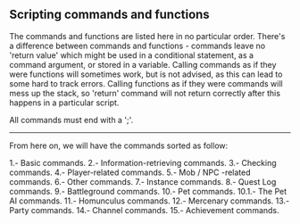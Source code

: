 Scripting commands and functions
--------------------------------

The commands and functions are listed here in no particular order. There's a
difference between commands and functions - commands leave no 'return value'
which might be used in a conditional statement, as a command argument, or stored
in a variable. Calling commands as if they were functions will sometimes work,
but is not advised, as this can lead to some hard to track errors. Calling
functions as if they were commands will mess up the stack, so 'return' command
will not return correctly after this happens in a particular script.

All commands must end with a ';'.

-------------------------


From here on, we will have the commands sorted as follow:

1.- Basic commands.
2.- Information-retrieving commands.
3.- Checking commands.
4.- Player-related commands.
5.- Mob / NPC -related commands.
6.- Other commands.
7.- Instance commands.
8.- Quest Log commands.
9.- Battleground commands.
10.- Pet commands.
10.1.- The Pet AI commands.
11.- Homunculus commands.
12.- Mercenary commands.
13.- Party commands.
14.- Channel commands.
15.- Achievement commands.
